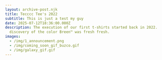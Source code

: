 ```yaml
---
layout: archive-post.njk
title: Tecccc Tee's 2022
subtitle: This is just a test my guy
date: 2025-07-12T18:36:00.000Z
description: The execution of our first t-shirts started back in 2022. The
  discovery of the color Breen™ was fresh fresh.
images:
  - /img/1_announcement.png
  - /img/coming_soon_gif_buzco.gif
  - /img/galaxy_gif.gif
---
```

